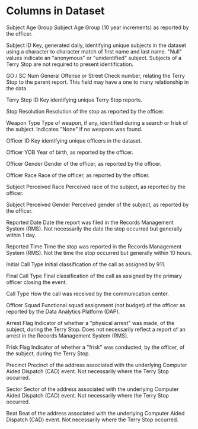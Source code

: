 # Columns in Dataset

Subject Age Group
Subject Age Group (10 year increments) as reported by the officer.

Subject ID
Key, generated daily, identifying unique subjects in the dataset using a character to character match of first name and last name. "Null" values indicate an "anonymous" or "unidentified" subject. Subjects of a Terry Stop are not required to present identification.

GO / SC Num
General Offense or Street Check number, relating the Terry Stop to the parent report. This field may have a one to many relationship in the data.

Terry Stop ID
Key identifying unique Terry Stop reports.

Stop Resolution
Resolution of the stop as reported by the officer.

Weapon Type
Type of weapon, if any, identified during a search or frisk of the subject. Indicates "None" if no weapons was found.

Officer ID
Key identifying unique officers in the dataset.

Officer YOB
Year of birth, as reported by the officer.

Officer Gender
Gender of the officer, as reported by the officer.

Officer Race
Race of the officer, as reported by the officer.

Subject Perceived Race
Perceived race of the subject, as reported by the officer.

Subject Perceived Gender
Perceived gender of the subject, as reported by the officer.

Reported Date
Date the report was filed in the Records Management System (RMS). Not necessarily the date the stop occurred but generally within 1 day.

Reported Time
Time the stop was reported in the Records Management System (RMS). Not the time the stop occurred but generally within 10 hours.

Initial Call Type
Initial classification of the call as assigned by 911.

Final Call Type
Final classification of the call as assigned by the primary officer closing the event.

Call Type
How the call was received by the communication center.

Officer Squad
Functional squad assignment (not budget) of the officer as reported by the Data Analytics Platform (DAP).

Arrest Flag
Indicator of whether a "physical arrest" was made, of the subject, during the Terry Stop. Does not necessarily reflect a report of an arrest in the Records Management System (RMS).

Frisk Flag
Indicator of whether a "frisk" was conducted, by the officer, of the subject, during the Terry Stop.

Precinct
Precinct of the address associated with the underlying Computer Aided Dispatch (CAD) event. Not necessarily where the Terry Stop occurred.

Sector
Sector of the address associated with the underlying Computer Aided Dispatch (CAD) event. Not necessarily where the Terry Stop occurred.

Beat
Beat of the address associated with the underlying Computer Aided Dispatch (CAD) event. Not necessarily where the Terry Stop occurred.